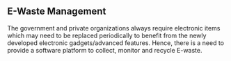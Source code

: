 ## E-Waste Management
The government and private organizations always require electronic items which may need to be 
replaced periodically to benefit from the newly developed electronic gadgets/advanced features. 
Hence, there is a need to provide a software platform to collect, monitor and recycle E-waste.





